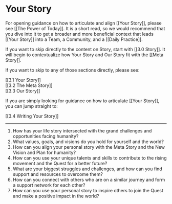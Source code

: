 # Your Story
For opening guidance on how to articulate and align [[Your Story]], please see [[The Power of Today]]. It is a short read, so we would recommend that you dive into it to get a broader and more beneficial context that leads [[Your Story]] into a Team, a Community, and a [[Daily Practice]]. 

If you want to skip directly to the content on Story, start with [[3.0 Story]]. It will begin to contextualize how Your Story and Our Story fit with the [[Meta Story]]. 

If you want to skip to any of those sections directly, please see: 

[[3.1 Your Story]]  
[[3.2 The Meta Story]]  
[[3.3 Our Story]]  

If you are simply looking for guidance on how to articulate [[Your Story]], you can jump straight to: 

[[3.4 Writing Your Story]]  

___
1.  How has your life story intersected with the grand challenges and opportunities facing humanity?
2.  What values, goals, and visions do you hold for yourself and the world?
3.  How can you align your personal story with the Meta Story and the New Vision and Plan for humanity?
4.  How can you use your unique talents and skills to contribute to the rising movement and the Quest for a better future?
5.  What are your biggest struggles and challenges, and how can you find support and resources to overcome them?
6.  How can you connect with others who are on a similar journey and form a support network for each other?
7.  How can you use your personal story to inspire others to join the Quest and make a positive impact in the world?

